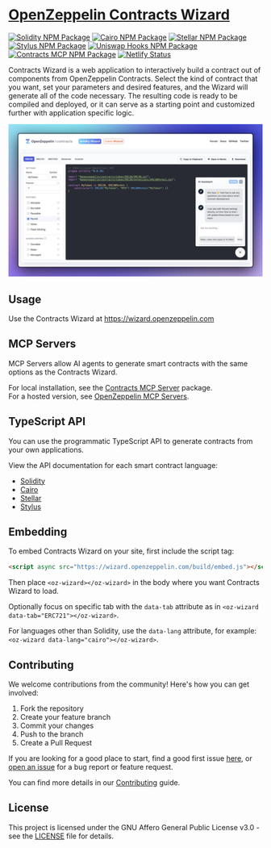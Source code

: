 # [OpenZeppelin Contracts Wizard](https://wizard.openzeppelin.com)

[![Solidity NPM Package](https://img.shields.io/npm/v/@openzeppelin/wizard?color=%234e5de4&label=%40openzeppelin%2Fwizard)](https://www.npmjs.com/package/@openzeppelin/wizard)
[![Cairo NPM Package](https://img.shields.io/npm/v/@openzeppelin/wizard-cairo?color=%23e55233&label=%40openzeppelin%2Fwizard-cairo)](https://www.npmjs.com/package/@openzeppelin/wizard-cairo)
[![Stellar NPM Package](https://img.shields.io/npm/v/@openzeppelin/wizard-stellar?color=%23e55233&label=%40openzeppelin%2Fwizard-stellar)](https://www.npmjs.com/package/@openzeppelin/wizard-stellar)
[![Stylus NPM Package](https://img.shields.io/npm/v/@openzeppelin/wizard-stylus?color=%23e55233&label=%40openzeppelin%2Fwizard-stylus)](https://www.npmjs.com/package/@openzeppelin/wizard-stylus)
[![Uniswap Hooks NPM Package](https://img.shields.io/npm/v/@openzeppelin/wizard-uniswap-hooks?color=%23e55233&label=%40openzeppelin%2Fwizard-uniswap-hooks)](https://www.npmjs.com/package/@openzeppelin/wizard-uniswap-hooks)
[![Contracts MCP NPM Package](https://img.shields.io/npm/v/@openzeppelin/contracts-mcp?label=%40openzeppelin%2Fcontracts-mcp)](https://www.npmjs.com/package/@openzeppelin/contracts-mcp)
[![Netlify Status](https://api.netlify.com/api/v1/badges/ca9b53e1-44eb-410d-aac7-31b2f5399b68/deploy-status)](https://app.netlify.com/sites/openzeppelin-contracts-wizard/deploys)

Contracts Wizard is a web application to interactively build a contract out of components from OpenZeppelin Contracts. Select the kind of contract that you want, set your parameters and desired features, and the Wizard will generate all of the code necessary. The resulting code is ready to be compiled and deployed, or it can serve as a starting point and customized further with application specific logic.

[![](./screenshot.png)](https://wizard.openzeppelin.com)

## Usage

Use the Contracts Wizard at https://wizard.openzeppelin.com

## MCP Servers

MCP Servers allow AI agents to generate smart contracts with the same options as the Contracts Wizard.

For local installation, see the [Contracts MCP Server](packages/mcp/README.md) package.  
For a hosted version, see [OpenZeppelin MCP Servers](https://mcp.openzeppelin.com).

## TypeScript API

You can use the programmatic TypeScript API to generate contracts from your own applications.

View the API documentation for each smart contract language:
- [Solidity](packages/core/solidity/README.md)
- [Cairo](packages/core/cairo/README.md)
- [Stellar](packages/core/stellar/README.md)
- [Stylus](packages/core/stylus/README.md)

## Embedding

To embed Contracts Wizard on your site, first include the script tag:

```html
<script async src="https://wizard.openzeppelin.com/build/embed.js"></script>
```

Then place `<oz-wizard></oz-wizard>` in the body where you want Contracts Wizard to load.

Optionally focus on specific tab with the `data-tab` attribute as in `<oz-wizard data-tab="ERC721"></oz-wizard>`.

For languages other than Solidity, use the `data-lang` attribute, for example: `<oz-wizard data-lang="cairo"></oz-wizard>`.

## Contributing

We welcome contributions from the community! Here's how you can get involved:

1. Fork the repository
2. Create your feature branch
3. Commit your changes
4. Push to the branch
5. Create a Pull Request

If you are looking for a good place to start, find a good first issue [here](https://github.com/openzeppelin/contracts-wizard/issues?q=is%3Aissue%20is%3Aopen%20label%3A%22good%20first%20issue%22), or [open an issue](https://github.com/OpenZeppelin/contracts-wizard/issues/new) for a bug report or feature request.

You can find more details in our [Contributing](CONTRIBUTING.md) guide.

## License

This project is licensed under the GNU Affero General Public License v3.0 - see the [LICENSE](LICENSE) file for details.
